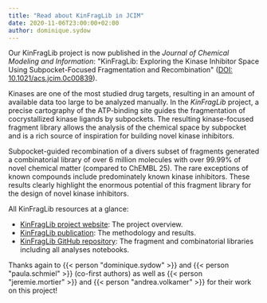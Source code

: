 ```yaml
---
title: "Read about KinFragLib in JCIM"
date: 2020-11-06T23:00:00+02:00
author: dominique.sydow
---
```


Our KinFragLib project is now published in the _Journal of Chemical Modeling 
and Information_: 
"KinFragLib: Exploring the Kinase Inhibitor Space Using Subpocket-Focused 
Fragmentation and Recombination" 
([DOI: 10.1021/acs.jcim.0c00839](https://pubs.acs.org/doi/10.1021/acs.jcim.0c00839)).

Kinases are one of the most studied drug targets, resulting in an amount of 
available data too large to be analyzed manually. In the _KinFragLib_ project, 
a precise cartography of the ATP-binding site guides the fragmentation of 
cocrystallized kinase ligands by subpockets.
The resulting kinase-focused fragment library allows the analysis of the 
chemical space by subpocket and is a rich source of inspiration for building 
novel kinase inhibitors.

Subpocket-guided recombination of a divers subset of fragments generated
a combinatorial library of over 6 million molecules with over 99.99% of novel 
chemical matter (compared to ChEMBL 25). 
The rare exceptions of known compounds include predominately known 
kinase inhibitors. These results clearly highlight the enormous potential of 
this fragment library for the design of novel kinase inhibitors.

All KinFragLib resources at a glance:
- [KinFragLib project website](/projects/kinfraglib/): The project overview.
- [KinFragLib publication](https://pubs.acs.org/doi/10.1021/acs.jcim.0c00839): The methodology and results.
- [KinFragLib GitHub repository](https://github.com/volkamerlab/KinFragLib): The fragment and combinatorial libraries including all analyses notebooks.

Thanks again to {{< person "dominique.sydow" >}} and {{< person "paula.schmiel" >}} (co-first authors) as well as {{< person "jeremie.mortier" >}} and {{< person "andrea.volkamer" >}} for their work on this project!